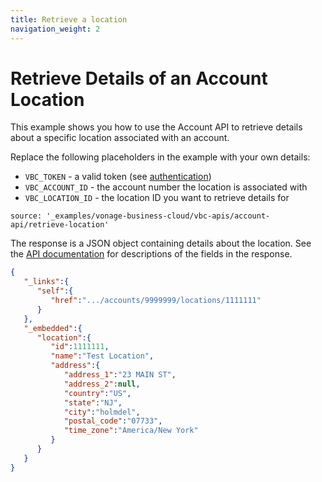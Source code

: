 ```yaml
---
title: Retrieve a location
navigation_weight: 2
---
```


# Retrieve Details of an Account Location

This example shows you how to use the Account API to retrieve details about a specific location associated with an account.

Replace the following placeholders in the example with your own details:

* `VBC_TOKEN` - a valid token (see [authentication](http://localhost:3000/vonage-business-cloud/vbc-apis/getting-started/authentication))
* `VBC_ACCOUNT_ID` - the account number the location is associated with
* `VBC_LOCATION_ID` - the location ID you want to retrieve details for

```building_blocks
source: '_examples/vonage-business-cloud/vbc-apis/account-api/retrieve-location'
```

The response is a JSON object containing details about the location. See the [API documentation](/api/vonage-business-cloud/account?expandResponses=true#AccountCtrl.getLocationByID) for descriptions of the fields in the response.

```json
{
   "_links":{
      "self":{
         "href":".../accounts/9999999/locations/1111111"
      }
   },
   "_embedded":{
      "location":{
         "id":1111111,
         "name":"Test Location",
         "address":{
            "address_1":"23 MAIN ST",
            "address_2":null,
            "country":"US",
            "state":"NJ",
            "city":"holmdel",
            "postal_code":"07733",
            "time_zone":"America/New York"
         }
      }
   }
}
```
